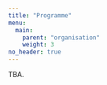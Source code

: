 ```yaml
---
title: "Programme"
menu:
  main:
    parent: "organisation"
    weight: 3
no_header: true
---
```


<!--
{{< section title="Programme" link="/programme.pdf" >}}
{{< pdf file="/programme.pdf" >}}
-->

TBA.
